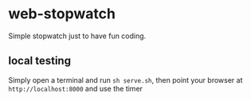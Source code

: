 # web-stopwatch

Simple stopwatch just to have fun coding.

## local testing

Simply open a terminal and run `sh serve.sh`, then point your browser at `http://localhost:8000` and use the timer
